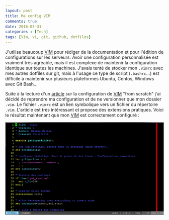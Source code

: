 ```yaml
---
layout: post
title: Ma config VIM
comments: true    
date: 2016-05-31
categories : [Tech]
tags: [Vim, vi, git, github, dotfiles]
---
```


J'utilise beaucoup [VIM] pour rédiger de la documentation et pour l'édition de configurations sur les serveurs.
Avoir une configuration personnalisée est vraiment très agréable, 
mais il est complexe de maintenir la configuration identique sur toutes les machines.
J'avais tenté de stocker mon `.vimrc` avec mes autres dotfiles sur git, 
mais à l'usage ce type de script (`.bashrc`...) est difficile à maintenir sur plusieurs plateformes Ubuntu, Centos, Windows avec Git Bash...

Suite à la lecture d'un [article][1] sur la configuration de [VIM] "from scratch" 
j'ai décidé de reprendre ma configuration et de ne versionner que mon dossier `.vim`.
Le fichier `.vimrc` est un lien symbolique vers un fichier du répertoire `.vim`.
L'article est très intéressant et propose des extensions pratiques.
Voici le résultat maintenant que mon [VIM] est correctement configuré :

![Ma configuration VIM](/images/vimconfig.png)

[VIM]: https://fr.wikipedia.org/wiki/Vim "Page wikipedia de VIM"
[1]: http://marcgg.com/blog/2016/03/01/vimrc-example/ "Vim Configuration From Scratch in 2016"

